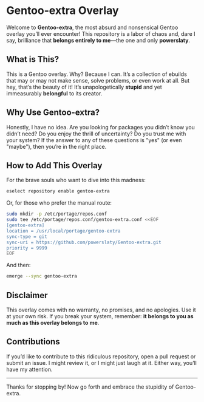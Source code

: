 # Gentoo-extra Overlay

Welcome to **Gentoo-extra**, the most absurd and nonsensical Gentoo overlay you’ll ever encounter! This repository is a labor of chaos and, dare I say, brilliance that **belongs entirely to me**—the one and only **powerslaty**.

## What is This?

This is a Gentoo overlay. Why? Because I can. It’s a collection of ebuilds that may or may not make sense, solve problems, or even work at all. But hey, that’s the beauty of it! It’s unapologetically **stupid** and yet immeasurably **belongful** to its creator.

## Why Use Gentoo-extra?

Honestly, I have no idea. Are you looking for packages you didn’t know you didn’t need? Do you enjoy the thrill of uncertainty? Do you trust me with your system? If the answer to any of these questions is "yes" (or even "maybe"), then you’re in the right place.

## How to Add This Overlay

For the brave souls who want to dive into this madness:
```bash
eselect repository enable gentoo-extra
```

Or, for those who prefer the manual route:
```bash
sudo mkdir -p /etc/portage/repos.conf
sudo tee /etc/portage/repos.conf/gentoo-extra.conf <<EOF
[gentoo-extra]
location = /usr/local/portage/gentoo-extra
sync-type = git
sync-uri = https://github.com/powerslaty/Gentoo-extra.git
priority = 9999
EOF
```

And then:
```bash
emerge --sync gentoo-extra
```

## Disclaimer

This overlay comes with no warranty, no promises, and no apologies. Use it at your own risk. If you break your system, remember: **it belongs to you as much as this overlay belongs to me**.

## Contributions

If you’d like to contribute to this ridiculous repository, open a pull request or submit an issue. I might review it, or I might just laugh at it. Either way, you’ll have my attention.

---

Thanks for stopping by! Now go forth and embrace the stupidity of Gentoo-extra.
